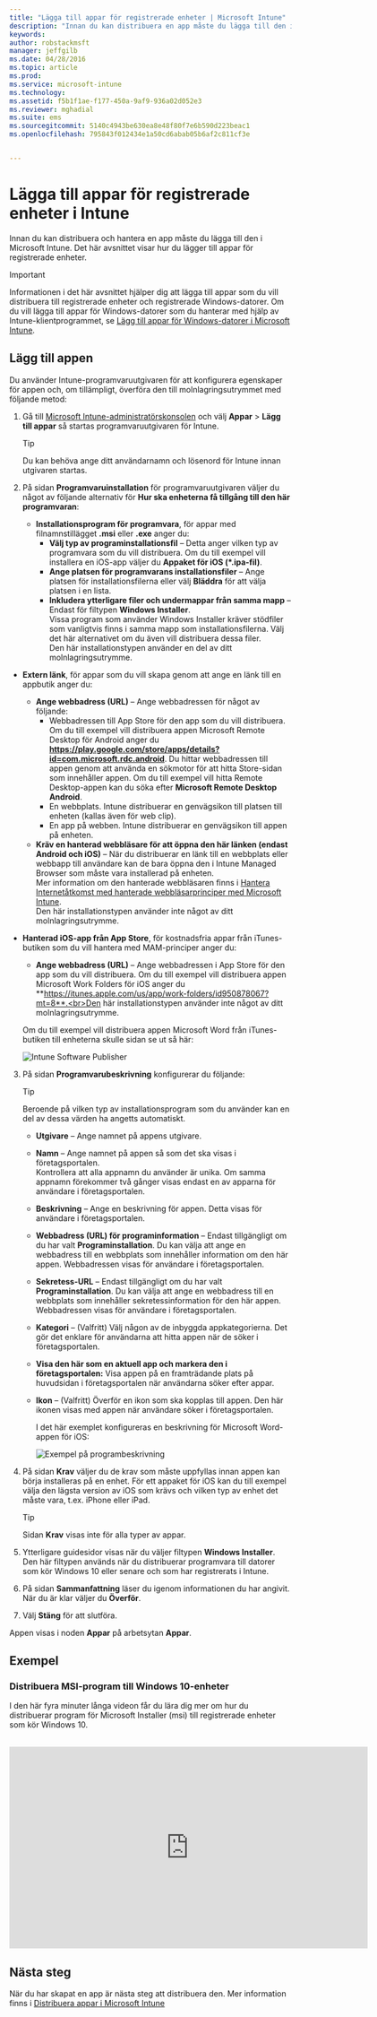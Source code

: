 ```yaml
---
title: "Lägga till appar för registrerade enheter | Microsoft Intune"
description: "Innan du kan distribuera en app måste du lägga till den i Intune. Sedan är den tillgänglig i Intune-konsolen där du kan distribuera och hantera den."
keywords: 
author: robstackmsft
manager: jeffgilb
ms.date: 04/28/2016
ms.topic: article
ms.prod: 
ms.service: microsoft-intune
ms.technology: 
ms.assetid: f5b1f1ae-f177-450a-9af9-936a02d052e3
ms.reviewer: mghadial
ms.suite: ems
ms.sourcegitcommit: 5140c4943be630ea8e48f80f7e6b590d223beac1
ms.openlocfilehash: 795843f012434e1a50cd6abab05b6af2c811cf3e


---
```


# Lägga till appar för registrerade enheter i Intune

Innan du kan distribuera och hantera en app måste du lägga till den i Microsoft Intune. Det här avsnittet visar hur du lägger till appar för registrerade enheter.


> [!IMPORTANT]
> Informationen i det här avsnittet hjälper dig att lägga till appar som du vill distribuera till registrerade enheter och registrerade Windows-datorer. Om du vill lägga till appar för Windows-datorer som du hanterar med hjälp av Intune-klientprogrammet, se [Lägg till appar för Windows-datorer i Microsoft Intune](add-apps-for-windows-pcs-in-microsoft-intune.md).

## Lägg till appen
Du använder Intune-programvaruutgivaren för att konfigurera egenskaper för appen och, om tillämpligt, överföra den till molnlagringsutrymmet med följande metod:

1.  Gå till [Microsoft Intune-administratörskonsolen](https://manage.microsoft.com) och välj **Appar** &gt; **Lägg till appar** så startas programvaruutgivaren för Intune.

    > [!TIP]
    > Du kan behöva ange ditt användarnamn och lösenord för Intune innan utgivaren startas.

2.  På sidan **Programvaruinstallation** för programvaruutgivaren väljer du något av följande alternativ för **Hur ska enheterna få tillgång till den här programvaran**:
    - **Installationsprogram för programvara**, för appar med filnamnstillägget **.msi** eller **.exe** anger du:
        - **Välj typ av programinstallationsfil** – Detta anger vilken typ av programvara som du vill distribuera. Om du till exempel vill installera en iOS-app väljer du **Appaket för iOS (&#42;.ipa-fil)**.
        - **Ange platsen för programvarans installationsfiler** – Ange platsen för installationsfilerna eller välj **Bläddra** för att välja platsen i en lista.
        - **Inkludera ytterligare filer och undermappar från samma mapp** – Endast för filtypen **Windows Installer**.<br>Vissa program som använder Windows Installer kräver stödfiler som vanligtvis finns i samma mapp som installationsfilerna. Välj det här alternativet om du även vill distribuera dessa filer.<br>Den här installationstypen använder en del av ditt molnlagringsutrymme.

  -   **Extern länk**, för appar som du vill skapa genom att ange en länk till en appbutik anger du:

        - **Ange webbadress (URL)** – Ange webbadressen för något av följande:
            - Webbadressen till App Store för den app som du vill distribuera. Om du till exempel vill distribuera appen Microsoft Remote Desktop för Android anger du **https://play.google.com/store/apps/details?id=com.microsoft.rdc.android**. Du hittar webbadressen till appen genom att använda en sökmotor för att hitta Store-sidan som innehåller appen. Om du till exempel vill hitta Remote Desktop-appen kan du söka efter **Microsoft Remote Desktop Android**.
            - En webbplats. Intune distribuerar en genvägsikon till platsen till enheten (kallas även för web clip).
            - En app på webben. Intune distribuerar en genvägsikon till appen på enheten.
        - **Kräv en hanterad webbläsare för att öppna den här länken (endast Android och iOS)** – När du distribuerar en länk till en webbplats eller webbapp till användare kan de bara öppna den i Intune Managed Browser som måste vara installerad på enheten.<br>Mer information om den hanterade webbläsaren finns i [Hantera Internetåtkomst med hanterade webbläsarprinciper med Microsoft Intune](manage-internet-access-using-managed-browser-policies.md).<br>Den här installationstypen använder inte något av ditt molnlagringsutrymme.

  -   **Hanterad iOS-app från App Store**, för kostnadsfria appar från iTunes-butiken som du vill hantera med MAM-principer anger du:

        - **Ange webbadress (URL)** – Ange webbadressen i App Store för den app som du vill distribuera. Om du till exempel vill distribuera appen Microsoft Work Folders för iOS anger du **https://itunes.apple.com/us/app/work-folders/id950878067?mt=8**.<br>Den här installationstypen använder inte något av ditt molnlagringsutrymme.

        Om du till exempel vill distribuera appen Microsoft Word från iTunes-butiken till enheterna skulle sidan se ut så här:
        
        ![Intune Software Publisher](./media/publisher-for-mobile.png)

3.  På sidan **Programvarubeskrivning** konfigurerar du följande:

    > [!TIP]
    > Beroende på vilken typ av installationsprogram som du använder kan en del av dessa värden ha angetts automatiskt.

    - **Utgivare** – Ange namnet på appens utgivare.
    - **Namn** – Ange namnet på appen så som det ska visas i företagsportalen.<br>Kontrollera att alla appnamn du använder är unika. Om samma appnamn förekommer två gånger visas endast en av apparna för användare i företagsportalen.
    - **Beskrivning** – Ange en beskrivning för appen. Detta visas för användare i företagsportalen.
    - **Webbadress (URL) för programinformation** – Endast tillgängligt om du har valt **Programinstallation**. Du kan välja att ange en webbadress till en webbplats som innehåller information om den här appen. Webbadressen visas för användare i företagsportalen.
    - **Sekretess-URL** – Endast tillgängligt om du har valt **Programinstallation**. Du kan välja att ange en webbadress till en webbplats som innehåller sekretessinformation för den här appen. Webbadressen visas för användare i företagsportalen.
    - **Kategori** – (Valfritt) Välj någon av de inbyggda appkategorierna. Det gör det enklare för användarna att hitta appen när de söker i företagsportalen.
    - **Visa den här som en aktuell app och markera den i företagsportalen:** Visa appen på en framträdande plats på huvudsidan i företagsportalen när användarna söker efter appar.
    - **Ikon** – (Valfritt) Överför en ikon som ska kopplas till appen. Den här ikonen visas med appen när användare söker i företagsportalen.

        I det här exemplet konfigureras en beskrivning för Microsoft Word-appen för iOS:

        ![Exempel på programbeskrivning](./media/ios-software-description.png)

4.  På sidan **Krav** väljer du de krav som måste uppfyllas innan appen kan börja installeras på en enhet. För ett appaket för iOS kan du till exempel välja den lägsta version av iOS som krävs och vilken typ av enhet det måste vara, t.ex. iPhone eller iPad.

    > [!TIP]
    > Sidan **Krav** visas inte för alla typer av appar.

5.  Ytterligare guidesidor visas när du väljer filtypen **Windows Installer**. Den här filtypen används när du distribuerar programvara till datorer som kör Windows 10 eller senare och som har registrerats i Intune.

6.  På sidan **Sammanfattning** läser du igenom informationen du har angivit. När du är klar väljer du **Överför**.

7.  Välj **Stäng** för att slutföra.

Appen visas i noden **Appar** på arbetsytan **Appar**.

## Exempel

### Distribuera MSI-program till Windows 10-enheter
I den här fyra minuter långa videon får du lära dig mer om hur du distribuerar program för Microsoft Installer (msi) till registrerade enheter som kör Windows 10.<br><br>

<iframe src="https://channel9.msdn.com/Series/How-to-Control-the-Uncontrolled/6--How-to-Deploy-MSI-Applications-to-Windows-10-Using-Intune-and-Mobile-Device-Management-MDM/player" width="640" height="360" allowFullScreen frameBorder="0"></iframe>

## Nästa steg

När du har skapat en app är nästa steg att distribuera den. Mer information finns i [Distribuera appar i Microsoft Intune](deploy-apps.md)






<!--HONumber=Jun16_HO4-->


